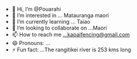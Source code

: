 - 👋 Hi, I’m @Pouarahi
- 👀 I’m interested in ... Matauranga maori
- 🌱 I’m currently learning ... Taiao  
- 💞️ I’m looking to collaborate on ...Maori 
- 📫 How to reach me ...kapaifencing@gmail.com
- 😄 Pronouns: ...
- ⚡ Fun fact: ...The rangitikei river is 253 kms long

<!---
Pouarahi/Pouarahi is a ✨ special ✨ repository because its `README.md` (this file) appears on your GitHub profile.
You can click the Preview link to take a look at your changes.
--->
